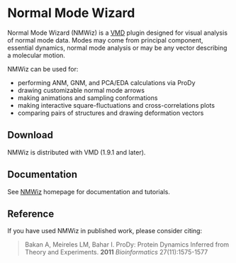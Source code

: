 Normal Mode Wizard
==================

Normal Mode Wizard (NMWiz) is a [VMD][] plugin designed for visual analysis of normal mode data. Modes may come from principal component, essential dynamics, normal mode analysis or may be any vector describing a molecular motion.

NMWiz can be used for:

* performing ANM, GNM, and PCA/EDA calculations via ProDy
* drawing customizable normal mode arrows
* making animations and sampling conformations
* making interactive square-fluctuations and cross-correlations plots
* comparing pairs of structures and drawing deformation vectors

Download
--------

NMWiz is distributed with VMD (1.9.1 and later).

Documentation
-------------

See [NMWiz][] homepage for documentation and tutorials.

Reference
---------

If you have used NMWiz in published work, please consider citing:

> Bakan A, Meireles LM, Bahar I. ProDy: Protein Dynamics Inferred from Theory and Experiments. **2011** *Bioinformatics* 27(11):1575-1577


[VMD]: http://www.ks.uiuc.edu/Research/vmd/
[NMWiz]: http://www.csb.pitt.edu/NMWiz